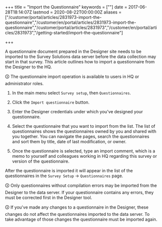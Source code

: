 ﻿+++
title = "Import the Questionnaire"
keywords = [""]
date = 2017-06-28T18:14:07Z
lastmod = 2020-08-22T00:00:00Z
aliases = ["/customer/portal/articles/2831973-import-the-questionnaire","/customer/en/portal/articles/2831973-import-the-questionnaire","/customer/portal/articles/2831973","/customer/en/portal/articles/2831973","/getting-started/import-the-questionnaire"]

+++

A questionnaire document prepared in the Designer site needs to be imported
to the Survey Solutions data server before the data collection may start in
that survey. This article outlines how to import a questionnaire from the
Designer to the HQ.

🛈 The questionnaire import operation is available to users in HQ or
administrator roles.

1. In the main menu select `Survey setup`, then `Questionnaires`.

2. Click the `Import questionnaire` button.

3. Enter the Designer credentials under which you've designed your questionnaire.

4. Select the questionnaire that you want to import from the list. The list of
questionnaires shows the questionnaires owned by you and shared with you
together. You can navigate the pages, search the questionnaires and sort them
by title, date of last modification, or owner.

5. Once the questionnaire is selected, type an import comment, which is a
memo to yourself and colleagues working in HQ regarding this survey or
version of the questionnaire.

After the questionnaire is imported it will appear in the list of the
questionnaires in the `Survey Setup` → `Questionnaires` page.

🛈 Only questionnaires without compilation errors may be imported from the
Designer to the data server. If your questionnaire contains any errors, they
must be corrected first in the Designer tool.

🛈 If you've made any changes to a questionnaire in the Designer, these changes
do not affect the questionnaires imported to the data server. To take advantage
of those changes the questionnaire must be imported again.
